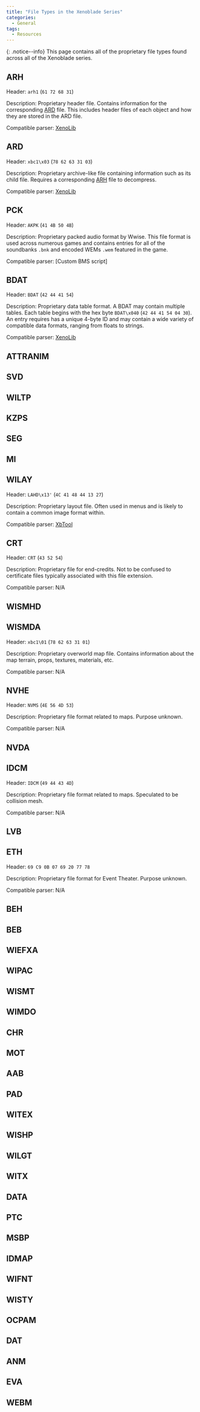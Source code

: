 ```yaml
---
title: "File Types in the Xenoblade Series"
categories:
  - General
tags:
  - Resources
---
```



{: .notice--info}
This page contains all of the proprietary file types found across all of the Xenoblade series.

## ARH

Header: `arh1` (`61 72 68 31`)

Description: Proprietary header file. Contains information for the corresponding [ARD](#ard) file. This includes header files of each object and how they are stored in the ARD file.

Compatible parser: [XenoLib]

## ARD

Header: `xbc1\x03` (`78 62 63 31 03`)

Description: Proprietary archive-like file containing information such as its child file. Requires a corresponding [ARH](#arh) file to decompress.

Compatible parser: [XenoLib]

## PCK

Header: `AKPK` (`41 4B 50 4B`)

Description: Proprietary packed audio format by Wwise. This file format is used across numerous games and contains entries for all of the soundbanks `.bnk` and encoded WEMs `.wem` featured in the game.

Compatible parser: [Custom BMS script]

## BDAT

Header: `BDAT` (`42 44 41 54`)

Description: Proprietary data table format. A BDAT may contain multiple tables. Each table begins with the hex byte `BDAT\x040` (`42 44 41 54 04 30`). An entry requires has a unique 4-byte ID and may contain a wide variety of compatible data formats, ranging from floats to strings.

Compatible parser: [XenoLib]

## ATTRANIM

## SVD

## WILTP

## KZPS

## SEG

## MI

## WILAY

Header: `LAHD\x13'` (`4C 41 48 44 13 27`)

Description: Proprietary layout file. Often used in menus and is likely to contain a common image format within.

Compatible parser: [XbTool]

## CRT

Header: `CRT` (`43 52 54`)

Description: Proprietary file for end-credits. Not to be confused to certificate files typically associated with this file extension.

Compatible parser: N/A

## WISMHD

## WISMDA

Header: `xbc1\01` (`78 62 63 31 01`)

Description: Proprietary overworld map file. Contains information about the map terrain, props, textures, materials, etc.

Compatible parser: N/A

## NVHE

Header: `NVMS` (`4E 56 4D 53`)

Description: Proprietary file format related to maps. Purpose unknown.

Compatible parser: N/A
## NVDA

## IDCM

Header: `IDCM` (`49 44 43 4D`)

Description: Proprietary file format related to maps. Speculated to be collision mesh.

Compatible parser: N/A

## LVB

## ETH

Header: `69 C9 0B 07 69 20 77 78`

Description: Proprietary file format for Event Theater. Purpose unknown.

Compatible parser: N/A

## BEH

## BEB

## WIEFXA

## WIPAC

## WISMT

## WIMDO

## CHR

## MOT

## AAB

## PAD

## WITEX

## WISHP

## WILGT

## WITX

## DATA

## PTC

## MSBP

## IDMAP

## WIFNT

## WISTY

## OCPAM

## DAT

## ANM

## EVA

## WEBM

[XenoLib]: https://github.com/PredatorCZ/XenoLib
[XbTool]: https://github.com/Thealexbarney/XbTool
